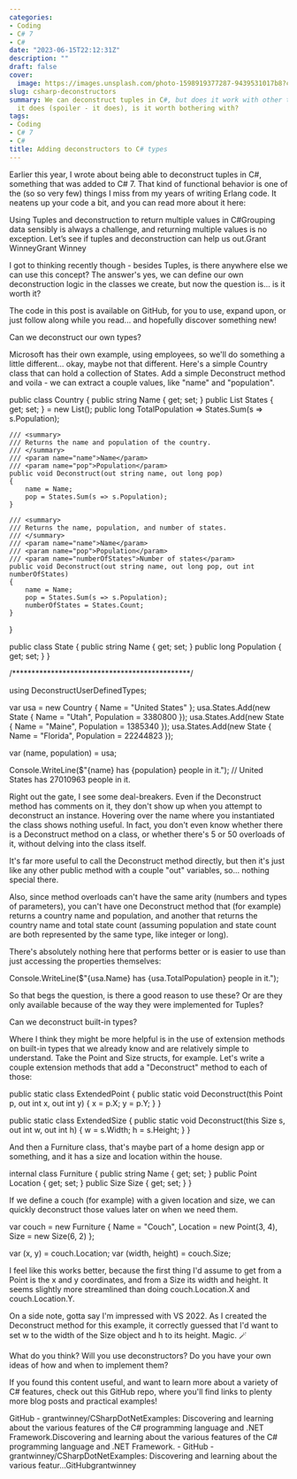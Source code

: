 ```yaml
---
categories:
- Coding
- C# 7
- C#
date: "2023-06-15T22:12:31Z"
description: ""
draft: false
cover:
  image: https://images.unsplash.com/photo-1598919377287-9439531017b8?crop=entropy&cs=tinysrgb&fit=max&fm=jpg&ixid=M3wxMTc3M3wwfDF8c2VhcmNofDR8fGRlbW9saXNofGVufDB8fHx8MTY4Njg2Mzg5MHww&ixlib=rb-4.0.3&q=80&w=2000
slug: csharp-deconstructors
summary: We can deconstruct tuples in C#, but does it work with other types? And assuming
  it does (spoiler - it does), is it worth bothering with?
tags:
- Coding
- C# 7
- C#
title: Adding deconstructors to C# types
---
```



Earlier this year, I wrote about being able to deconstruct tuples in C#, something that was added to C# 7. That kind of functional behavior is one of the (so so very few) things I miss from my years of writing Erlang code. It neatens up your code a bit, and you can read more about it here:

Using Tuples and deconstruction to return multiple values in C#Grouping data sensibly is always a challenge, and returning multiple values is no exception. Let’s see if tuples and deconstruction can help us out.Grant WinneyGrant Winney

I got to thinking recently though - besides Tuples, is there anywhere else we can use this concept? The answer's yes, we can define our own deconstruction logic in the classes we create, but now the question is... is it worth it?



The code in this post is available on GitHub, for you to use, expand upon, or just follow along while you read... and hopefully discover something new!




Can we deconstruct our own types?

Microsoft has their own example, using employees, so we'll do something a little different... okay, maybe not that different. Here's a simple Country class that can hold a collection of States. Add a simple Deconstruct method and voila - we can extract a couple values, like "name" and "population".

public class Country
{
    public string Name { get; set; }
    public List<State> States { get; set; } = new List<State>();
    public long TotalPopulation => States.Sum(s => s.Population);

    /// <summary>
    /// Returns the name and population of the country.
    /// </summary>
    /// <param name="name">Name</param>
    /// <param name="pop">Population</param>
    public void Deconstruct(out string name, out long pop)
    {
        name = Name;
        pop = States.Sum(s => s.Population);
    }

    /// <summary>
    /// Returns the name, population, and number of states.
    /// </summary>
    /// <param name="name">Name</param>
    /// <param name="pop">Population</param>
    /// <param name="numberOfStates">Number of states</param>
    public void Deconstruct(out string name, out long pop, out int numberOfStates)
    {
        name = Name;
        pop = States.Sum(s => s.Population);
        numberOfStates = States.Count;
    }
}

public class State
{
    public string Name { get; set; }
    public long Population { get; set; }
}

/**********************************************/

using DeconstructUserDefinedTypes;

var usa = new Country { Name = "United States" };
usa.States.Add(new State { Name = "Utah", Population = 3380800 });
usa.States.Add(new State { Name = "Maine", Population = 1385340 });
usa.States.Add(new State { Name = "Florida", Population = 22244823 });

var (name, population) = usa;

Console.WriteLine($"{name} has {population} people in it.");
// United States has 27010963 people in it.

Right out the gate, I see some deal-breakers. Even if the Deconstruct method has comments on it, they don't show up when you attempt to deconstruct an instance. Hovering over the name where you instantiated the class shows nothing useful. In fact, you don't even know whether there is a Deconstruct method on a class, or whether there's 5 or 50 overloads of it, without delving into the class itself.

It's far more useful to call the Deconstruct method directly, but then it's just like any other public method with a couple "out" variables, so... nothing special there.

Also, since method overloads can't have the same arity (numbers and types of parameters), you can't have one Deconstruct method that (for example) returns a country name and population, and another that returns the country name and total state count (assuming population and state count are both represented by the same type, like integer or long).

There's absolutely nothing here that performs better or is easier to use than just accessing the properties themselves:

Console.WriteLine($"{usa.Name} has {usa.TotalPopulation} people in it.");

So that begs the question, is there a good reason to use these? Or are they only available because of the way they were implemented for Tuples?


Can we deconstruct built-in types?

Where I think they might be more helpful is in the use of extension methods on built-in types that we already know and are relatively simple to understand. Take the Point and Size structs, for example. Let's write a couple extension methods that add a "Deconstruct" method to each of those:

public static class ExtendedPoint
{
    public static void Deconstruct(this Point p, out int x, out int y)
    {
        x = p.X;
        y = p.Y;
    }
}

public static class ExtendedSize
{
    public static void Deconstruct(this Size s, out int w, out int h)
    {
        w = s.Width;
        h = s.Height;
    }
}

And then a Furniture class, that's maybe part of a home design app or something, and it has a size and location within the house.

internal class Furniture
{
    public string Name { get; set; }
    public Point Location { get; set; }
    public Size Size { get; set; }
}

If we define a couch (for example) with a given location and size, we can quickly deconstruct those values later on when we need them.

var couch = new Furniture
{
    Name = "Couch",
    Location = new Point(3, 4),
    Size = new Size(6, 2)
};

var (x, y) = couch.Location;
var (width, height) = couch.Size;

I feel like this works better, because the first thing I'd assume to get from a Point is the x and y coordinates, and from a Size its width and height. It seems slightly more streamlined than doing couch.Location.X and couch.Location.Y.

On a side note, gotta say I'm impressed with VS 2022. As I created the Deconstruct method for this example, it correctly guessed that I'd want to set w to the width of the Size object and h to its height. Magic. 🪄

What do you think? Will you use deconstructors? Do you have your own ideas of how and when to implement them?

If you found this content useful, and want to learn more about a variety of C# features, check out this GitHub repo, where you'll find links to plenty more blog posts and practical examples!

GitHub - grantwinney/CSharpDotNetExamples: Discovering and learning about the various features of the C# programming language and .NET Framework.Discovering and learning about the various features of the C# programming language and .NET Framework. - GitHub - grantwinney/CSharpDotNetExamples: Discovering and learning about the various featur…GitHubgrantwinney
